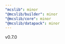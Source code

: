 ```yaml
---
"mcslib": minor
"@mcslib/builder": minor
"@mcslib/core": minor
"@mcslib/datapack": minor
---
```


v0.7.0

